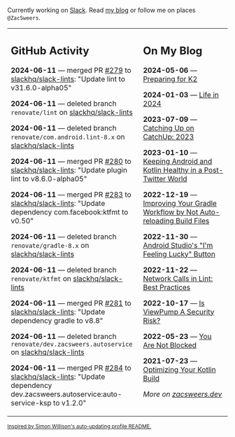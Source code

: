 Currently working on [Slack](https://slack.com/). Read [my blog](https://zacsweers.dev/) or follow me on places `@ZacSweers`.

<table><tr><td valign="top" width="60%">

## GitHub Activity
<!-- githubActivity starts -->
**2024-06-11** — merged PR [#279](https://github.com/slackhq/slack-lints/pull/279) to [slackhq/slack-lints](https://github.com/slackhq/slack-lints): "Update lint to v31.6.0-alpha05"

**2024-06-11** — deleted branch `renovate/lint` on [slackhq/slack-lints](https://github.com/slackhq/slack-lints)

**2024-06-11** — deleted branch `renovate/com.android.lint-8.x` on [slackhq/slack-lints](https://github.com/slackhq/slack-lints)

**2024-06-11** — merged PR [#280](https://github.com/slackhq/slack-lints/pull/280) to [slackhq/slack-lints](https://github.com/slackhq/slack-lints): "Update plugin lint to v8.6.0-alpha05"

**2024-06-11** — merged PR [#283](https://github.com/slackhq/slack-lints/pull/283) to [slackhq/slack-lints](https://github.com/slackhq/slack-lints): "Update dependency com.facebook:ktfmt to v0.50"

**2024-06-11** — deleted branch `renovate/gradle-8.x` on [slackhq/slack-lints](https://github.com/slackhq/slack-lints)

**2024-06-11** — deleted branch `renovate/ktfmt` on [slackhq/slack-lints](https://github.com/slackhq/slack-lints)

**2024-06-11** — merged PR [#281](https://github.com/slackhq/slack-lints/pull/281) to [slackhq/slack-lints](https://github.com/slackhq/slack-lints): "Update dependency gradle to v8.8"

**2024-06-11** — deleted branch `renovate/dev.zacsweers.autoservice` on [slackhq/slack-lints](https://github.com/slackhq/slack-lints)

**2024-06-11** — merged PR [#284](https://github.com/slackhq/slack-lints/pull/284) to [slackhq/slack-lints](https://github.com/slackhq/slack-lints): "Update dependency dev.zacsweers.autoservice:auto-service-ksp to v1.2.0"
<!-- githubActivity ends -->
</td><td valign="top" width="40%">

## On My Blog
<!-- blog starts -->
**2024-05-06** — [Preparing for K2](https://www.zacsweers.dev/preparing-for-k2/)

**2024-01-03** — [Life in 2024](https://www.zacsweers.dev/life-in-2024/)

**2023-07-09** — [Catching Up on CatchUp: 2023](https://www.zacsweers.dev/catching-up-on-catchup-2023/)

**2023-01-10** — [Keeping Android and Kotlin Healthy in a Post-Twitter World](https://www.zacsweers.dev/keeping-android-healthy/)

**2022-12-19** — [Improving Your Gradle Workflow by Not Auto-reloading Build Files](https://www.zacsweers.dev/improving-your-workflow-by-not-auto-reloading-build-files/)

**2022-11-30** — [Android Studio's "I'm Feeling Lucky" Button](https://www.zacsweers.dev/android-studios-im-feeling-lucky-button/)

**2022-11-22** — [Network Calls in Lint: Best Practices](https://www.zacsweers.dev/network-calls-in-lint-best-practices/)

**2022-10-17** — [Is ViewPump A Security Risk?](https://www.zacsweers.dev/is-viewpump-a-security-risk/)

**2022-05-23** — [You Are Not Blocked](https://www.zacsweers.dev/you-are-not-blocked/)

**2021-07-23** — [Optimizing Your Kotlin Build](https://www.zacsweers.dev/optimizing-your-kotlin-build/)
<!-- blog ends -->
_More on [zacsweers.dev](https://zacsweers.dev/)_
</td></tr></table>

<sub><a href="https://simonwillison.net/2020/Jul/10/self-updating-profile-readme/">Inspired by Simon Willison's auto-updating profile README.</a></sub>